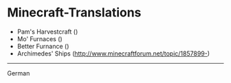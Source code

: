 # Minecraft-Translations

- Pam's Harvestcraft ()
- Mo' Furnaces ()
- Better Furnance ()
- Archimedes' Ships (http://www.minecraftforum.net/topic/1857899-)

******************

German
